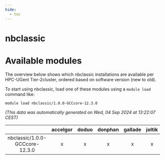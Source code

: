 ```yaml
---
hide:
  - toc
---
```


nbclassic
=========

# Available modules


The overview below shows which nbclassic installations are available per HPC-UGent Tier-2cluster, ordered based on software version (new to old).

To start using nbclassic, load one of these modules using a `module load` command like:

```shell
module load nbclassic/1.0.0-GCCcore-12.3.0
```

*(This data was automatically generated on Wed, 04 Sep 2024 at 13:22:07 CEST)*  

| |accelgor|doduo|donphan|gallade|joltik|shinx|skitty|
| :---: | :---: | :---: | :---: | :---: | :---: | :---: | :---: |
|nbclassic/1.0.0-GCCcore-12.3.0|x|x|x|x|x|x|x|
